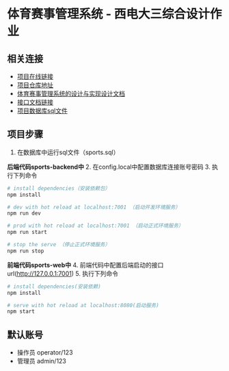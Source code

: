 # 体育赛事管理系统 - 西电大三综合设计作业

## 相关连接
- [项目在线链接](http://39.105.108.226:7001)
- [项目仓库地址]()
- [体育赛事管理系统的设计与实现设计文档](https://cnphkngr8e.feishu.cn/file/boxcnb2B5V2LAJjrX6P77cPuItg)
- [接口文档链接](http://note.youdao.com/noteshare?id=f691c1b7400922f6abb96fefc81aad54)
- [项目数据库sql文件](./sports-backend/sports.sql)

## 项目步骤
1. 在数据库中运行sql文件（sports.sql）

**后端代码sports-backend中**
2. 在config.local中配置数据库连接账号密码
3. 执行下列命令
``` bash
# install dependencies（安装依赖包）
npm install

# dev with hot reload at localhost:7001 （启动开发环境服务）
npm run dev

# prod with hot reload at localhost:7001 （启动正式环境服务）
npm run start

# stop the serve （停止正式环境服务）
npm run stop
```

**前端代码sports-web中**
4. 前端代码中配置后端启动的接口url(http://127.0.0.1:7001)
5. 执行下列命令
``` bash
# install dependencies(安装依赖)
npm install

# serve with hot reload at localhost:8080(启动服务)
npm start
```

## 默认账号
- 操作员 operator/123
- 管理员 admin/123